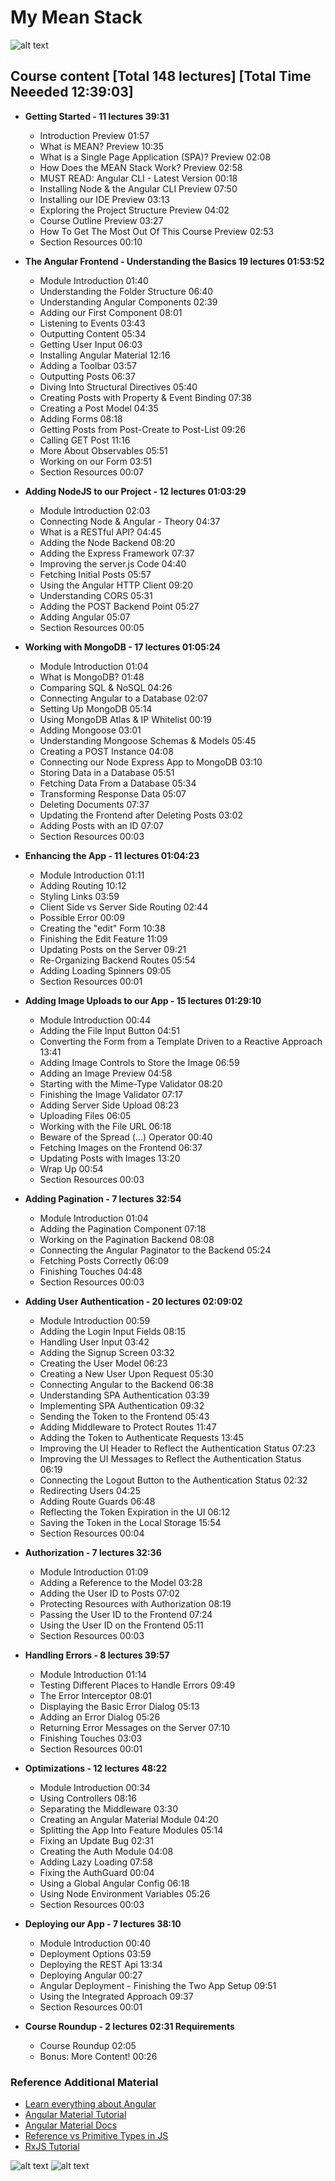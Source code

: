 # My Mean Stack
![alt text](./images/Angular_MEAN-The_Big_Picture.png)
## Course content [Total 148 lectures] [Total Time Neeeded 12:39:03]
+ <b>Getting Started - 11 lectures 39:31</b>
  - Introduction
    Preview
    01:57
  - What is MEAN?
    Preview
    10:35
  - What is a Single Page Application (SPA)?
    Preview
    02:08
  - How Does the MEAN Stack Work?
    Preview
    02:58
  - MUST READ: Angular CLI - Latest Version
    00:18
  - Installing Node & the Angular CLI
    Preview
    07:50
  - Installing our IDE
    Preview
    03:13
  - Exploring the Project Structure
    Preview
    04:02
  - Course Outline
    Preview
    03:27
  - How To Get The Most Out Of This Course
    Preview
    02:53
  - Section Resources
    00:10


+ <b>The Angular Frontend - Understanding the Basics 19 lectures 01:53:52</b>
  - Module Introduction
    01:40
  - Understanding the Folder Structure
    06:40
  - Understanding Angular Components
    02:39
  - Adding our First Component
    08:01
  - Listening to Events
    03:43
  - Outputting Content
    05:34
  - Getting User Input
    06:03
  - Installing Angular Material
    12:16
  - Adding a Toolbar
    03:57
  - Outputting Posts
    06:37
  - Diving Into Structural Directives
    05:40
  - Creating Posts with Property & Event Binding
    07:38
  - Creating a Post Model
    04:35
  - Adding Forms
    08:18
  - Getting Posts from Post-Create to Post-List
    09:26
  - Calling GET Post
    11:16
  - More About Observables
    05:51
  - Working on our Form
    03:51
  - Section Resources
    00:07
+ <b>Adding NodeJS to our Project -  12 lectures 01:03:29</b>
  - Module Introduction
    02:03
  - Connecting Node & Angular - Theory
    04:37
  - What is a RESTful API?
    04:45
  - Adding the Node Backend
    08:20
  - Adding the Express Framework
    07:37
  - Improving the server.js Code
    04:40
  - Fetching Initial Posts
    05:57
  - Using the Angular HTTP Client
    09:20
  - Understanding CORS
    05:31
  - Adding the POST Backend Point
    05:27
  - Adding Angular
    05:07
  - Section Resources
    00:05
+ <b>Working with MongoDB  - 17 lectures 01:05:24</b>
  - Module Introduction
    01:04
  - What is MongoDB?
    01:48
  - Comparing SQL & NoSQL
    04:26
  - Connecting Angular to a Database
    02:07
  - Setting Up MongoDB
    05:14
  - Using MongoDB Atlas & IP Whitelist
    00:19
  - Adding Mongoose
    03:01
  - Understanding Mongoose Schemas & Models
    05:45
  - Creating a POST Instance
    04:08
  - Connecting our Node Express App to MongoDB
    03:10
  - Storing Data in a Database
    05:51
  - Fetching Data From a Database
    05:34
  - Transforming Response Data
    05:07
  - Deleting Documents
    07:37
  - Updating the Frontend after Deleting Posts
    03:02
  - Adding Posts with an ID
    07:07
  - Section Resources
    00:03
+ <b>Enhancing the App  - 11 lectures 01:04:23</b>
  - Module Introduction
    01:11
  - Adding Routing
    10:12
  - Styling Links
    03:59
  - Client Side vs Server Side Routing
    02:44
  - Possible Error
    00:09
  - Creating the "edit" Form
    10:38
  - Finishing the Edit Feature
    11:09
  - Updating Posts on the Server
    09:21
  - Re-Organizing Backend Routes
    05:54
  - Adding Loading Spinners
    09:05
  - Section Resources
    00:01
+ <b>Adding Image Uploads to our App  - 15 lectures 01:29:10</b>
  - Module Introduction
    00:44
  - Adding the File Input Button
    04:51
  - Converting the Form from a Template Driven to a Reactive Approach
    13:41
  - Adding Image Controls to Store the Image
    06:59
  - Adding an Image Preview
    04:58
  - Starting with the Mime-Type Validator
    08:20
  - Finishing the Image Validator
    07:17
  - Adding Server Side Upload
    08:23
  - Uploading Files
    06:05
  - Working with the File URL
    06:18
  - Beware of the Spread (...) Operator
    00:40
  - Fetching Images on the Frontend
    06:37
  - Updating Posts with Images
    13:20
  - Wrap Up
    00:54
  - Section Resources
    00:03
+ <b>Adding Pagination -  7 lectures 32:54</b>
  - Module Introduction
    01:04
  - Adding the Pagination Component
    07:18
  - Working on the Pagination Backend
    08:08
  - Connecting the Angular Paginator to the Backend
    05:24
  - Fetching Posts Correctly
    06:09
  - Finishing Touches
    04:48
  - Section Resources
    00:03
+ <b>Adding User Authentication  - 20 lectures 02:09:02</b>
  - Module Introduction
    00:59
  - Adding the Login Input Fields
    08:15
  - Handling User Input
    03:42
  - Adding the Signup Screen
    03:32
  - Creating the User Model
    06:23
  - Creating a New User Upon Request
    05:30
  - Connecting Angular to the Backend
    06:38
  - Understanding SPA Authentication
    03:39
  - Implementing SPA Authentication
    09:32
  - Sending the Token to the Frontend
    05:43
  - Adding Middleware to Protect Routes
    11:47
  - Adding the Token to Authenticate Requests
    13:45
  - Improving the UI Header to Reflect the Authentication Status
    07:23
  - Improving the UI Messages to Reflect the Authentication Status
    06:19
  - Connecting the Logout Button to the Authentication Status
    02:32
  - Redirecting Users
    04:25
  - Adding Route Guards
    06:48
  - Reflecting the Token Expiration in the UI
    06:12
  - Saving the Token in the Local Storage
    15:54
  - Section Resources
    00:04
+ <b>Authorization -  7 lectures 32:36</b>
  - Module Introduction
    01:09
  - Adding a Reference to the Model
    03:28
  - Adding the User ID to Posts
    07:02
  - Protecting Resources with Authorization
    08:19
  - Passing the User ID to the Frontend
    07:24
  - Using the User ID on the Frontend
    05:11
  - Section Resources
    00:03
+ <b>Handling Errors -  8 lectures 39:57</b>
  - Module Introduction
    01:14
  - Testing Different Places to Handle Errors
    09:49
  - The Error Interceptor
    08:01
  - Displaying the Basic Error Dialog
    05:13
  - Adding an Error Dialog
    05:26
  - Returning Error Messages on the Server
    07:10
  - Finishing Touches
    03:03
  - Section Resources
    00:01
+ <b>Optimizations  - 12 lectures 48:22 </b>
  - Module Introduction
    00:34
  - Using Controllers
    08:16
  - Separating the Middleware
    03:30
  - Creating an Angular Material Module
    04:20
  - Splitting the App Into Feature Modules
    05:14
  - Fixing an Update Bug
    02:31
  - Creating the Auth Module
    04:08
  - Adding Lazy Loading
    07:58
  - Fixing the AuthGuard
    00:04
  - Using a Global Angular Config
    06:18
  - Using Node Environment Variables
    05:26
  - Section Resources
    00:03
+ <b>Deploying our App  - 7 lectures 38:10</b>
  - Module Introduction
    00:40
  - Deployment Options
    03:59
  - Deploying the REST Api
    13:34
  - Deploying Angular
    00:27
  - Angular Deployment - Finishing the Two App Setup
    09:51
  - Using the Integrated Approach
    09:37
  - Section Resources
    00:01
+ <b>Course Roundup  - 2 lectures 02:31 Requirements</b>
  - Course Roundup
    02:05
  - Bonus: More Content!
    00:26



### Reference Additional Material
- [Learn everything about Angular](https://academind.com/learn/angular)
- [Angular Material Tutorial](https://academind.com/learn/angular/angular-material-a-thorough-guide/)
- [Angular Material Docs](https://material.angular.io/)
- [Reference vs Primitive Types in JS](https://academind.com/learn/javascript/reference-vs-primitive-values/)
- [RxJS Tutorial](https://academind.com/learn/javascript/understanding-rxjs/)

![alt text](./images/website-color-palettes-3.jpg)
![alt text](./images/website-color-palettes-24-1024x897.jpg)

